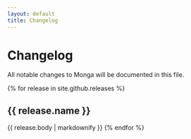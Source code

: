 ```yaml
---
layout: default
title: Changelog
---
```


# Changelog

All notable changes to Monga will be documented in this file.

{% for release in site.github.releases %}   
## {{ release.name }}
{{ release.body | markdownify }}
{% endfor %}
